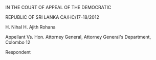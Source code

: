 IN THE COURT OF APPEAL OF THE DEMOCRATIC

REPUBLIC OF SRI LANKA CA/HC/17-18/2012

H. Nihal H. Ajith Rohana

Appellant Vs. Hon. Attorney General, Attorney General's Department, Colombo 12

Respondent